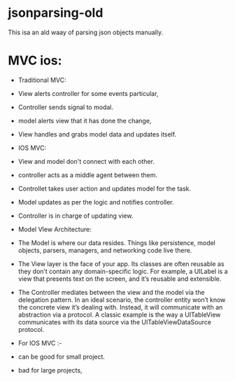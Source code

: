 # jsonparsing-old
This isa an ald waay of parsing json objects manually.

# MVC ios: 

- Traditional MVC: 
 - View alerts controller for some events particular, 
 - Controller sends signal to modal.
 - model alerts view that it has done the change,
 - View handles and grabs model data and updates itself.

- IOS MVC: 
 - View and model don't connect with each other.
 - controller acts as a middle agent between them.
 - Controllet takes user action and updates model for the task.
 - Model updates as per the logic and notifies controller.
 - Controller is in charge of updating view.


- Model VIew Architecture: 

 - The Model is where our data resides. Things like persistence, model objects, parsers, managers, and networking code live there.
 - The View layer is the face of your app. Its classes are often reusable as they don’t contain any domain-specific logic. For example, a UILabel is a view that presents text on the screen, and it’s reusable and extensible.
 - The Controller mediates between the view and the model via the delegation pattern. In an ideal scenario, the controller entity won’t know the concrete view it’s dealing with. Instead, it will communicate with an abstraction via a protocol. A classic example is the way a UITableView communicates with its data source via the UITableViewDataSource protocol.

 - For IOS MVC :-
  - can be good for small project. 
  - bad for large projects, 